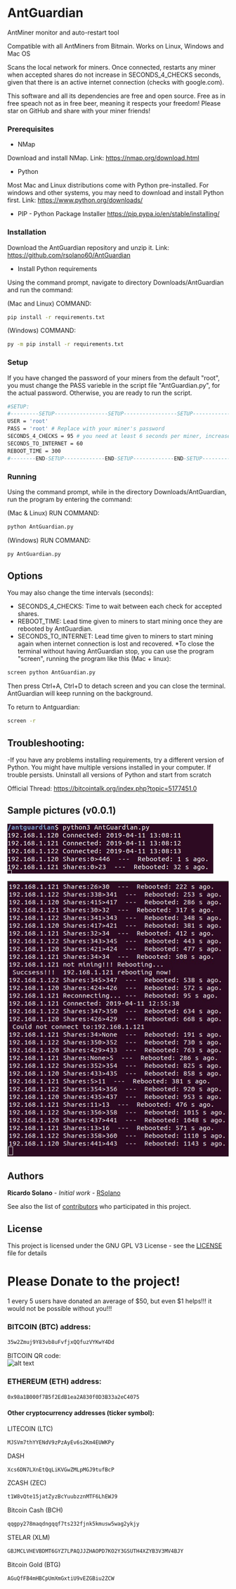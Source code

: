 # AntGuardian

AntMiner monitor and auto-restart tool

Compatible with all AntMiners from Bitmain. Works on Linux, Windows and Mac OS

Scans the local network for miners. Once connected, restarts any miner when accepted shares do not increase in SECONDS_4_CHECKS seconds, given that there is an active internet connection (checks with google.com).

This software and all its dependencies are free and open source. Free as in free speach not as in free beer, meaning it respects your freedom! Please star on GitHub and share with your miner friends!

### Prerequisites

* NMap

Download and install NMap. Link:
https://nmap.org/download.html

* Python

Most Mac and Linux distributions come with Python pre-installed. For windows and other systems, you may need to download and install Python first. Link:
https://www.python.org/downloads/

* PIP - Python Package Installer
https://pip.pypa.io/en/stable/installing/

### Installation

Download the AntGuardian repository and unzip it. Link:
https://github.com/rsolano60/AntGuardian

* Install Python requirements

Using the command prompt, navigate to directory Downloads/AntGuardian and run the command:


(Mac and Linux) COMMAND:
```sh
pip install -r requirements.txt
```

(Windows) COMMAND:
```sh
py -m pip install -r requirements.txt
```


### Setup

If you have changed the password of your miners from the default "root", you must change the PASS varieble in the script file "AntGuardian.py", for the actual password. Otherwise, you are ready to run the script.

```sh
#SETUP:
#---------SETUP-----------------SETUP-----------------SETUP-----------------SETUP-----------------SETUP-------
USER = 'root'
PASS = 'root' # Replace with your miner's password
SECONDS_4_CHECKS = 95 # you need at least 6 seconds per miner, increase this number if monitoring 16 miners or more
SECONDS_TO_INTERNET = 60
REBOOT_TIME = 300
#--------END-SETUP-------------END-SETUP-------------END-SETUP-------------END-SETUP-------------END-SETUP----
```

### Running
Using the command prompt, while in the directory Downloads/AntGuardian, run the program by entering the command:

(Mac & Linux) RUN COMMAND: 
```sh 
python AntGuardian.py
```
(Windows) RUN COMMAND:
```sh
py AntGuardian.py
```
## Options
You may also change the time intervals (seconds): <br />

* SECONDS_4_CHECKS: 
Time to wait between each check for accepted shares. <br />
* REBOOT_TIME: 
Lead time given to miners to start mining once they are rebooted by AntGuardian. <br />
* SECONDS_TO_INTERNET: 
Lead time given to miners to start mining again when internet connection is lost and recovered.
*To close the terminal without having AntGuardian stop, you can use the program "screen", running the program like this (Mac + linux):
```sh
screen python AntGuardian.py
```
Then press Ctrl+A, Ctrl+D to detach screen and you can close the terminal. AntGuardian will keep running on the background.

To return to Antguardian:
```sh
screen -r
```
## Troubleshooting:
-If you have any problems installing requirements, try a different version of Python. You might have multiple versions installed in your computer. If trouble persists. Uninstall all versions of Python and start from scratch 

Official Thread:
https://bitcointalk.org/index.php?topic=5177451.0

## Sample pictures (v0.0.1)

![alt text](https://raw.githubusercontent.com/rsolano60/Examples/master/init.jpeg)

![alt text](https://raw.githubusercontent.com/rsolano60/Examples/master/work.jpeg)

## Authors

**Ricardo Solano** - *Initial work* - [RSolano](https://github.com/rsolano60)

See also the list of [contributors](https://github.com/rsolano60/AntGuardian/graphs/contributors) who participated in this project.

## License

This project is licensed under the GNU GPL V3 License - see the [LICENSE](LICENSE) file for details

# Please Donate to the project!
1 every 5 users have donated an average of $50, but even $1 helps!!! it would not be possible without you!!! <br />
### BITCOIN (BTC) address:
```sh
35w2Zmuj9Y83vb8uFvfjxQQfuzVYKwY4Dd
```
BITCOIN QR code:  <br />
![alt text](https://blockchain.info/qr?data=35w2Zmuj9Y83vb8uFvfjxQQfuzVYKwY4Dd&size=200)

### ETHEREUM (ETH) address:
```sh
0x98a1B000f7B5f2EdB1ea2A830f0D3B33a2eC4075
```

#### Other cryptocurrency addresses (ticker symbol):
LITECOIN (LTC) <br />
```sh
MJSVm7thYYENdV9zPzAyEv6s2Km4EUWKPy
```
DASH <br />
```sh
Xcs6DN7LXnEtQqLiKVGwZMLpMGJ9tufBcP
```
ZCASH (ZEC)<br />
```sh
t1W8vQte15jatZyzBcYuubzznMTF6LhEWJ9
```
Bitcoin Cash (BCH) <br />
```sh
qqgpy278maqdngqqf7ts232fjnk5kmusw5wag2ykjy
```
STELAR (XLM) <br />
```sh
GBJMCLVHEVBDMT6GYZ7LPAQJJZHAOPD7KO2Y3GSUTH4XZYB3V3MV4BJY
```
Bitcoin Gold (BTG) <br />
```sh
AGuQfFB4mHBCpUmXmGxtiU9vEZGBiu2ZCW
```
